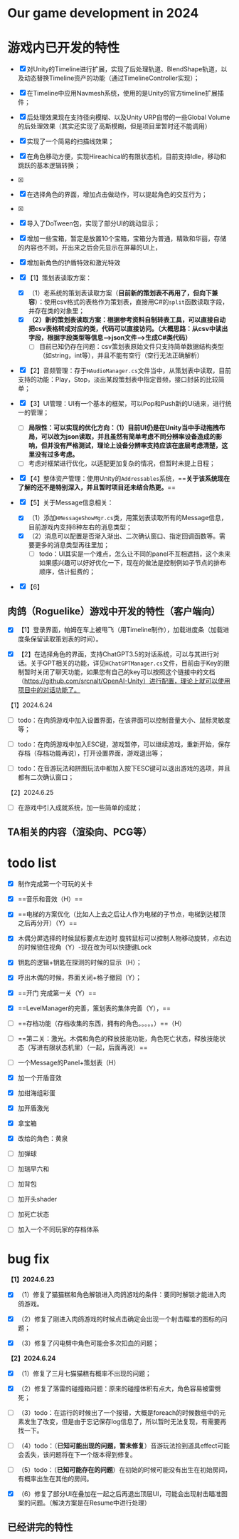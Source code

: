 # Our game development in 2024

# 游戏内已开发的特性

- [x] 对Unity的Timeline进行扩展，实现了后处理轨道、BlendShape轨道，以及动态替换Timeline资产的功能（通过TimelineController实现）；
- [x] 在Timeline中应用Navmesh系统，使用的是Unity的官方timeline扩展插件；
- [x] 后处理效果现在支持径向模糊、以及Unity URP自带的一些Global Volume的后处理效果（其实还实现了高斯模糊，但是项目里暂时还不能调用）
- [x] 实现了一个简易的扫描线效果；
- [x] 在角色移动方便，实现Hireachical的有限状态机，目前支持Idle，移动和跳跃的基本逻辑转换；
- [x] 
- [x] 在选择角色的界面，增加点击做动作，可以提起角色的交互行为；
- [x] 
- [x] 导入了DoTween包，实现了部分UI的跳动显示；
- [x] 增加一些宝箱，暂定是放置10个宝箱，宝箱分为普通，精致和华丽，存储的内容也不同，开出来之后会先显示在屏幕的UI上，
- [x] 增加新角色的护盾特效和激光特效
- [x] 【1】策划表读取方案：
  - [x] （1）老系统的策划表读取方案（**目前新的策划表不再用了，但向下兼容**）：使用csv格式的表格作为策划表，直接用C#的`split`函数读取字段，并存在类的对象里；
  - [x] **（2）新的策划表读取方案：根据参考资料自制转表工具，可以直接自动把csv表格转成对应的类，代码可以直接访问。（大概思路：从csv中读出字段，根据字段类型等信息—>json文件—>生成C#类代码）**
    - [ ] 目前已知仍存在问题：csv策划表原始文件只支持简单数据结构类型（如string，int等），并且不能有空行（空行无法正确解析）

- [x] 【2】音频管理：存于`HAudioManager.cs`文件当中，从策划表中读取，目前支持的功能：Play，Stop，淡出某段策划表中指定音频，接口封装的比较简单；
- [x] 【3】UI管理：UI有一个基本的框架，可以Pop和Push新的UI进来，进行统一的管理；
  - [ ] **局限性：可以实现的优化方向：（1）目前UI仍是在Unity当中手动拖拽布局，可以改为json读取，并且虽然有简单考虑不同分辨率设备造成的影响，但并没有严格测试，理论上设备分辨率支持应该在底层考虑清楚，这里没有过多考虑。**
  - [ ] 考虑对框架进行优化，以适配更加复杂的情况，但暂时未提上日程；

- [x] 【4】整体资产管理：使用Unity的`Addressables`系统，==**关于该系统现在了解的还不是特别深入，并且暂时项目还未结合热更。**==
- [x] 【5】关于Message信息相关：
  - [x] （1）添加`HMessageShowMgr.cs`类，用策划表读取所有的Message信息，目前游戏内支持8种左右的消息类型；
  - [x] （2）消息可以配置是否渐入渐出、二次确认窗口、指定回调函数等。需要更多的消息类型再往里加；
    - [ ] todo：UI其实是一个难点，怎么让不同的panel不互相遮挡，这个未来如果感兴趣可以好好优化一下，现在的做法是控制例如子节点的排布顺序，估计挺费的；

- [x] 【6】



## 肉鸽（Roguelike）游戏中开发的特性（客户端向）

- [x] 【1】登录界面，帕姆在车上被甩飞（用Timeline制作），加载进度条（加载进度条保留读取策划表的时间）。
- [x] 【2】在选择角色的界面，支持ChatGPT3.5的对话系统，可以与其进行对话。关于GPT相关的功能，详见`HChatGPTManager.cs`文件，目前由于Key的限制暂时关闭了聊天功能，如果您有自己的key可以按照这个链接中的文档（https://github.com/srcnalt/OpenAI-Unity）进行配置，理论上就可以使用项目中的对话功能了。



【1】2024.6.24

- [ ] todo：在肉鸽游戏中加入设置界面，在该界面可以控制音量大小、鼠标灵敏度等；
- [ ] todo：在肉鸽游戏中加入ESC键，游戏暂停，可以继续游戏，重新开始，保存存档（存档功能再说），打开设置界面，游戏退出等；
- [ ] todo：在音游玩法和拼图玩法中都加入按下ESC键可以退出游戏的选项，并且都有二次确认窗口；



【2】2024.6.25

- [ ] 在游戏中引入成就系统，加一些简单的成就；





## TA相关的内容（渲染向、PCG等）





# todo list

- [x] 制作完成第一个可玩的关卡
- [x] ==音乐和音效（H）==
- [x] ==电梯的方案优化（比如人上去之后让人作为电梯的子节点，电梯到达楼顶之后再分开）（Y）==
- [x] 木偶分屏选择的时候鼠标要点左边时 旋转鼠标可以控制人物移动旋转，点右边的时候锁住视角（Y）-现在改为可以快捷键Lock
- [x] 钥匙的逻辑+钥匙在探测的时候的显示（H）；
- [x] 呼出木偶的时候，界面关闭+格子撤回（Y）；
- [x] ==开门 完成第一关（Y）==
- [x] ==LevelManager的完善，策划表的集体完善（Y），==
- [ ] ==存档功能（存档收集的东西，拥有的角色。。。。。）==（H）
- [ ] ==第二关：激光。木偶和角色的释放技能功能，角色死亡状态，释放技能状态（写进有限状态机里）（一起，后面再说）==
- [ ] 一个Message的Panel+策划表（H）
- [x] 加一个开盾音效
- [x] 加绀海组彩蛋
- [x] 加开盾激光
- [x] 拿宝箱
- [x] 改给的角色：黄泉
- [ ] 加弹球
- [ ] 加瑞早六和
- [ ] 加背包
- [ ] 加开头shader
- [ ] 加死亡状态
- [ ] 加入一个不同玩家的存档体系



# bug fix

**【1】2024.6.23**

- [x] （1）修复了猫猫糕和角色解锁进入肉鸽游戏的条件：要同时解锁才能进入肉鸽游戏。
- [x] （2）修复了刚进入肉鸽游戏的时候点击确定会出现一个射击瞄准的图标的问题；
- [x] （3）修复了闪电劈中角色可能会多次扣血的问题；



**【2】2024.6.24**

- [x] （1）修复了三月七猫猫糕有概率不出现的问题；
- [x] （2）修复了落雷的碰撞箱问题：原来的碰撞体积有点大，角色容易被雷劈死；
- [ ] （3）todo：在运行的时候出了一个报错，大概是foreach的时候数组中的元素发生了改变，但是由于忘记保存log信息了，所以暂时无法复现，有需要再找一下。
- [ ] （4）todo：（**已知可能出现的问题，暂未修复**）音游玩法捡到道具effect可能会丢失，该问题将在下一个版本得到修复。
- [ ] （5）todo：（**已知可能存在的问题**）在初始的时候可能没有出生在初始房间，有概率出生在其他的房间。
- [x] （6）修复了部分UI在叠加在一起之后再退出顶层UI，可能会出现射击瞄准图案的问题。（解决方案是在Resume中进行处理）



##  已经讲完的特性

